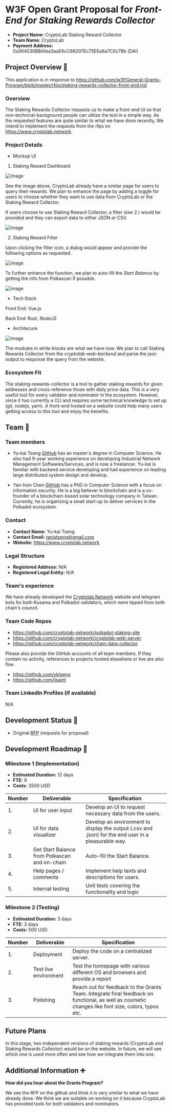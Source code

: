 # W3F Open Grant Proposal for *Front-End for Staking Rewards Collector*

* **Project Name:** CryptoLab Staking Reward Collector
* **Team Name:** CryptoLab
* **Payment Address:** 0x064530BBA1ea3aaE6cC68207Ec75EEa6a7C0c78b (DAI)

## Project Overview :page_facing_up:

This application is in response to https://github.com/w3f/General-Grants-Program/blob/master/rfps/staking-rewards-collector-front-end.md

### Overview

The Staking Rewards Collector requests us to make a front-end UI so that non-technical-background people can utilize the tool in a simple way. As the requested features are quite similar to what we have done recently, We intend to implement the requests from the rfps on https://www.cryptolab.network.

### Project Details

* Mockup UI

1. Staking Reward Dashboard

![image](https://user-images.githubusercontent.com/5772463/120571225-3fb02880-c44c-11eb-89b3-59328790e19f.png)

See the image above, CryptoLab already have a similar page for users to query their rewards. We plan to enhance the page by adding a toggle for users to choose whether they want to use data from CryptoLab or the Staking Reward Collector.

If users choose to use Staking Reward Collector, a filter (see 2.) would be provided and they can export data to either JSON or CSV.

![image](https://user-images.githubusercontent.com/5772463/120578682-c4a13f00-c458-11eb-96ab-ff163bb77b01.png)

2. Staking Reward Filter

Upon clicking the filter icon, a dialog would appear and provide the following options as requested.

![image](https://user-images.githubusercontent.com/5772463/120569762-2ce82480-c449-11eb-84fb-4f6ba38a1960.png)

To further enhance the function, we plan to auto-fill the *Start Balance* by getting the info from Polkascan if possible.

![image](https://user-images.githubusercontent.com/5772463/120570179-18f0f280-c44a-11eb-9ec6-3a68e91803b3.png)

* Tech Stack

Front End: Vue.js

Back End: Rust, NodeJS

* Architecure

![image](https://user-images.githubusercontent.com/5772463/120573135-b0a50f80-c44f-11eb-912a-d625ba4112fd.png)
 
 The modules in white blocks are what we have now. We plan to call Staking Rewards Collector from the *cryptolab-web-backend* and parse the json output to response the query from the website.

### Ecosystem Fit

The staking-rewards-collector is a tool to gather staking rewards for given addresses and cross-reference those with daily price data. This is a very useful tool for every validator and nominator in the ecosystem. However, since it has currently a CLI and requires some technical knowledge to set up (git, nodejs, yarn). A front-end hosted on a website could help many users getting access to this tool and enjoy the benefits.

## Team :busts_in_silhouette:

### Team members

* Yu-kai Tseng [GitHub](https://github.com/yktseng) has an master's degree in Computer Science. He also had 9-year working experience on developing Industrial Network Management Softwares/Services, and is now a freelancer. Yu-kai is familiar with backend service developing and had experience on leading large distributed system design and develop.

* Yao-hsin Chen [GitHub](https://github.com/iisaint) has a PhD in Computer Science with a focus on information security. He is a big believer in blockchain and is a co-founder of a blockchain-based solar technology company in Taiwan. Currently, he is organizing a small start-up to deliver services in the Polkadot ecosystem.

### Contact

* **Contact Name:** Yu-kai Tseng
* **Contact Email:** tanistseng@gmail.com
* **Website:** https://www.cryptolab.network

### Legal Structure

* **Registered Address:** N/A
* **Registered Legal Entity:** N/A

### Team's experience

We have already developed the [Cryptolab.Network](https://www.cryptolab.network) website and telegram bots for both Kusama and Polkadot validators, which were tipped from both chain's council.

### Team Code Repos

* https://github.com/cryptolab-network/polkadot-staking-site
* https://github.com/cryptolab-network/cryptolab-web-server
* https://github.com/cryptolab-network/chain-data-collector

Please also provide the GitHub accounts of all team members. If they contain no activity, references to projects hosted elsewhere or live are also fine.

* https://github.com/yktseng
* https://github.com/iisaint

### Team LinkedIn Profiles (if available)

N/A

## Development Status :open_book:

* Original [RFP](https://github.com/w3f/General-Grants-Program/blob/master/rfps/staking-rewards-collector-front-end.md) (requests for proposal)

## Development Roadmap :nut_and_bolt:

### Milestone 1 (Implementation)

* **Estimated Duration:** 12 days
* **FTE:**  9
* **Costs:** 3500 USD


| Number | Deliverable | Specification |
| ------------- | ------------- | ------------- |
| 1. | UI for user input | Develop an UI to request necessary data from the users. |
| 2.  | UI for data visualizer  | Develop an environment to display the output (.csv and .json) for the end user in a pleasurable way. |
| 3.  | Get Start Balance from Polkascan and on-chain | Auto-fill the Start Balance. |
| 4.  | Help pages / comments  | Implement help texts and descriptions for users. |
| 5.  | Internal testing  | Unit tests covering the functionality and logic |


### Milestone 2 (Testing)

* **Estimated Duration:** 3 days
* **FTE:**  3 days
* **Costs:** 500 USD


| Number | Deliverable | Specification |
| ------------- | ------------- | ------------- |
| 1. | Deployment | Deploy the code on a centralized server. |
| 2. | Test live environment | Test the homepage with various different OS and browsers and provide a report |
| 3. | Polishing | Reach out for feedback to the Grants Team. Integrate final feedback on functional, as well as cosmetic changes like font size, colors, typos etc. |


## Future Plans

In this stage, two independent versions of staking rewards (CryptoLab and Staking Rewards Collector) would be on the website. In future, we will see which one is used more often and see how we integrate them into one.

## Additional Information :heavy_plus_sign:

**How did you hear about the Grants Program?**

We see the RFP on the github and think it is very similar to what we have already done. We think we are suitable on working on it because CryptoLab has provided tools for both validators and nominators. 
